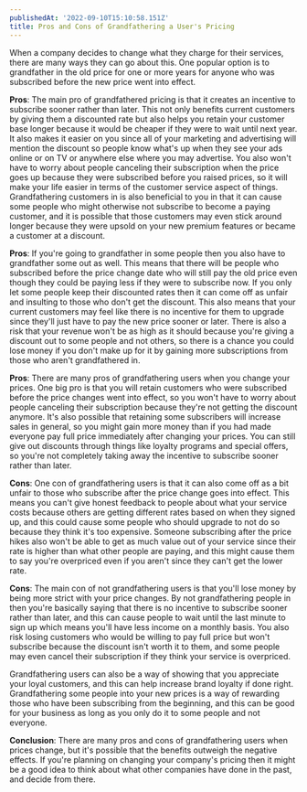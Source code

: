 ```yaml
---
publishedAt: '2022-09-10T15:10:58.151Z'
title: Pros and Cons of Grandfathering a User's Pricing
---
```


When a company decides to change what they charge for their services, there are many ways they can go about this. One popular option is to grandfather in the old price for one or more years for anyone who was subscribed before the new price went into effect.


**Pros**: The main pro of grandfathered pricing is that it creates an incentive to subscribe sooner rather than later. This not only benefits current customers by giving them a discounted rate but also helps you retain your customer base longer because it would be cheaper if they were to wait until next year. It also makes it easier on you since all of your marketing and advertising will mention the discount so people know what's up when they see your ads online or on TV or anywhere else where you may advertise. You also won't have to worry about people canceling their subscription when the price goes up because they were subscribed before you raised prices, so it will make your life easier in terms of the customer service aspect of things. Grandfathering customers in is also beneficial to you in that it can cause some people who might otherwise not subscribe to become a paying customer, and it is possible that those customers may even stick around longer because they were upsold on your new premium features or became a customer at a discount.


**Pros**: If you're going to grandfather in some people then you also have to grandfather some out as well. This means that there will be people who subscribed before the price change date who will still pay the old price even though they could be paying less if they were to subscribe now. If you only let some people keep their discounted rates then it can come off as unfair and insulting to those who don't get the discount. This also means that your current customers may feel like there is no incentive for them to upgrade since they'll just have to pay the new price sooner or later. There is also a risk that your revenue won't be as high as it should because you're giving a discount out to some people and not others, so there is a chance you could lose money if you don't make up for it by gaining more subscriptions from those who aren't grandfathered in.


**Pros**: There are many pros of grandfathering users when you change your prices. One big pro is that you will retain customers who were subscribed before the price changes went into effect, so you won't have to worry about people canceling their subscription because they're not getting the discount anymore. It's also possible that retaining some subscribers will increase sales in general, so you might gain more money than if you had made everyone pay full price immediately after changing your prices. You can still give out discounts through things like loyalty programs and special offers, so you're not completely taking away the incentive to subscribe sooner rather than later.


**Cons**: One con of grandfathering users is that it can also come off as a bit unfair to those who subscribe after the price change goes into effect. This means you can't give honest feedback to people about what your service costs because others are getting different rates based on when they signed up, and this could cause some people who should upgrade to not do so because they think it's too expensive. Someone subscribing after the price hikes also won't be able to get as much value out of your service since their rate is higher than what other people are paying, and this might cause them to say you're overpriced even if you aren't since they can't get the lower rate.


**Cons**: The main con of not grandfathering users is that you'll lose money by being more strict with your price changes. By not grandfathering people in then you're basically saying that there is no incentive to subscribe sooner rather than later, and this can cause people to wait until the last minute to sign up which means you'll have less income on a monthly basis. You also risk losing customers who would be willing to pay full price but won't subscribe because the discount isn't worth it to them, and some people may even cancel their subscription if they think your service is overpriced.


Grandfathering users can also be a way of showing that you appreciate your loyal customers, and this can help increase brand loyalty if done right. Grandfathering some people into your new prices is a way of rewarding those who have been subscribing from the beginning, and this can be good for your business as long as you only do it to some people and not everyone.


**Conclusion**: There are many pros and cons of grandfathering users when prices change, but it's possible that the benefits outweigh the negative effects. If you're planning on changing your company's pricing then it might be a good idea to think about what other companies have done in the past, and decide from there.


